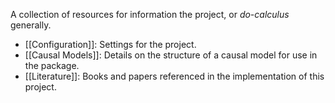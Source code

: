A collection of resources for information the project, or *do-calculus* generally.

* [[Configuration]]: Settings for the project.
* [[Causal Models]]: Details on the structure of a causal model for use in the package.
* [[Literature]]: Books and papers referenced in the implementation of this project.
